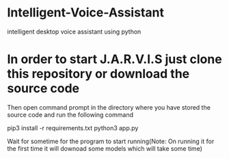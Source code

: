 # Intelligent-Voice-Assistant
intelligent desktop voice assistant using python 
# In order to start J.A.R.V.I.S just clone this repository or download the source code
Then open command prompt in the directory where you have stored the source code and run the following command

pip3 install -r requirements.txt
python3 app.py

Wait for sometime for the program to start running(Note: On running it for the first time it will downoad some models which will take some time)
